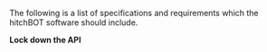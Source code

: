 The following is a list of specifications and requirements which the hitchBOT software should include.

**Lock down the API**
